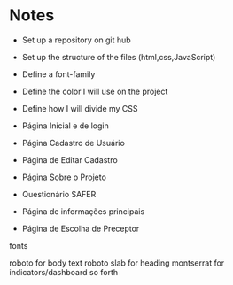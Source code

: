 # Notes

- Set up a repository on git hub
- Set up the structure of the files (html,css,JavaScript)
- Define a font-family
- Define the color I will use on the project
- Define how I will divide my CSS



- Página Inicial e de login
- Página Cadastro de Usuário
- Página de Editar Cadastro
- Página Sobre o Projeto


- Questionário SAFER
- Página de informações principais
- Página de Escolha de Preceptor


fonts

roboto for body text
roboto slab for heading
montserrat for indicators/dashboard so forth